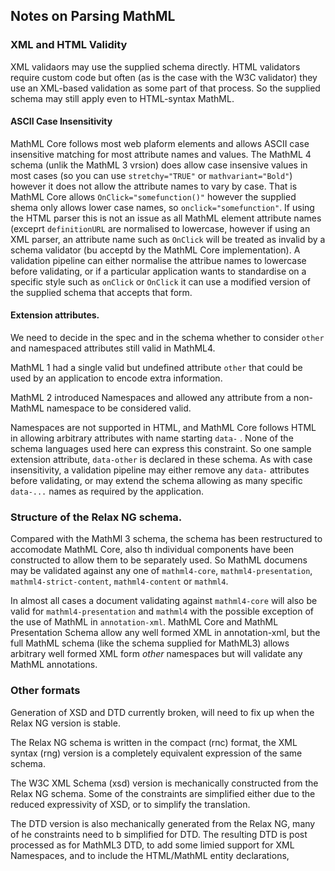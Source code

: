 ## Notes on Parsing MathML


### XML and HTML Validity

XML validaors may use the supplied schema directly. HTML validators
require custom code but often (as is the case with the W3C validator)
they use an XML-based validation as some part of that process. So the
supplied schema may still apply even to HTML-syntax MathML.

#### ASCII Case Insensitivity

MathML Core follows most web plaform elements and allows ASCII case
insensitive matching for most attribute names and values. The MathML 4
schema (unlik the MathML 3 vrsion) does allow case insensive values in
most cases (so you can use `stretchy="TRUE"` or `mathvariant="Bold"`)
however it does not allow the attribute names to vary by case. That is
MathML Core allows `OnClick="somefunction()"` however the supplied
shema only allows lower case names, so `onclick="somefunction"`. If
using the HTML parser this is not an issue as all MathML element attribute
names  (exceprt `definitionURL` are normalised to lowercase, however if
using an XML parser, an attribute name such as `OnClick` will be
treated as invalid by a schema validator (bu acceptd by the MathML
Core implementation). A validation pipeline can either normalise the
attribue names to lowercase before validating, or if a particular
application wants to standardise on a specific style such as `onClick`
or `OnClick` it can use a modified version of the supplied schema that
accepts that form.

#### Extension attributes.

<div class="ednote">

We need to decide in the spec and in the schema whether to consider
`other` and namespaced attributes still valid in MathML4.

</div>

MathML 1 had a single valid but undefined attribute `other` that could
be used by an application to encode extra information.

MathML 2 introduced Namespaces and allowed any attribute from a
non-MathML namespace to be considered valid.

Namespaces are not supported in HTML, and MathML Core follows HTML in
allowing arbitrary attributes with name starting `data-` . None of the
schema languages used here can express this constraint. So one sample
extension attribute, `data-other` is declared in these schema. As with
case insensitivity, a validation pipeline may either remove any
`data-` attributes before validating, or may extend the schema
allowing as many specific `data-...` names as required by the application.


### Structure of the Relax NG schema.

Compared with the MathMl 3 schema, the schema has been restructured to
accomodate MathML Core, also th individual components have been
constructed to allow them to be separately used. So MathML documens
may be validated against any one of `mathml4-core`,
`mathml4-presentation`, `mathml4-strict-content`, `mathml4-content` or
`mathml4`.  

In almost all cases a document validating against
`mathml4-core` will also be valid for `mathml4-presentation` and
`mathml4` with the possible exception of the use of MathML in
`annotation-xml`. MathML Core and MathML Presentation Schema allow any
well formed XML in annotation-xml, but the full MathML schema (like
the schema supplied for MathML3)  allows arbitrary well formed XML
form _other_ namespaces but will validate  any MathML annotations.



### Other formats

<div class="ednote">

Generation of XSD and DTD currently broken, will need to fix up when
the Relax NG version is stable.

</div>

The Relax NG schema is written in the compact (rnc) format, the XML
syntax (rng) version is a completely equivalent expression of the same
schema.

The W3C XML Schema (xsd) version is mechanically constructed from the
Relax NG schema. Some of the constraints are simplified either due to
the reduced expressivity of XSD, or to simplify the translation.


The DTD version is also mechanically generated from the Relax NG, many
of he constraints need to b simplified for DTD. The resulting DTD is
post processed as for MathML3 DTD, to add some limied support for XML
Namespaces, and to include the HTML/MathML entity declarations,

